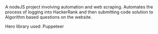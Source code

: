 A nodeJS project involving automation and web scraping. Automates the process of logging into HackerRank and then submitting code solution to Algorithm based questions on the website.

Hero library used: Puppeteer  